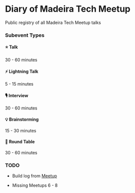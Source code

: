 # Diary of Madeira Tech Meetup
Public registry of all Madeira Tech Meetup talks

### Subevent Types

#### ⭐ Talk

30 - 60 minutes

#### ⚡️ Lightning Talk

5 - 15 minutes

#### 🎙 Interview

30 - 60 minutes

#### 💡 Brainstorming

15 - 30 minutes

#### 🙋 Round Table

30 - 60 minutes

### TODO

* Build log from [Meetup](https://www.meetup.com/Madeira-Tech/events/past/)

* Missing Meetups 6 - 8